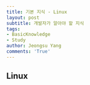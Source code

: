 ```yaml
---
title: 기본 지식 - Linux
layout: post
subtitle: 개발자가 알아야 할 지식
tags:
- BasicKnowledge
- Study
author: Jeongsu Yang
comments: 'True'
---
```


## Linux
